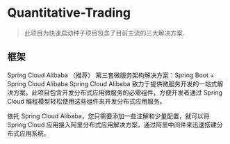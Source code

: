 # Quantitative-Trading
> 此项目为快速启动种子项目包含了目前主流的三大解决方案.

## 框架
Spring Cloud Alibaba （推荐）
第三套微服务架构解决方案：Spring Boot + Spring Cloud Alibaba
Spring Cloud Alibaba 致力于提供微服务开发的一站式解决方案。此项目包含开发分布式应用微服务的必需组件，方便开发者通过 Spring Cloud 编程模型轻松使用这些组件来开发分布式应用服务。

依托 Spring Cloud Alibaba，您只需要添加一些注解和少量配置，就可以将 Spring Cloud 应用接入阿里分布式应用解决方案，通过阿里中间件来迅速搭建分布式应用系统。